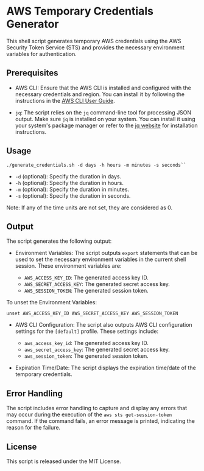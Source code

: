 # AWS Temporary Credentials Generator

This shell script generates temporary AWS credentials using the AWS Security Token Service (STS) and provides the necessary environment variables for authentication.

## Prerequisites

- AWS CLI: Ensure that the AWS CLI is installed and configured with the necessary credentials and region. You can install it by following the instructions in the [AWS CLI User Guide](https://docs.aws.amazon.com/cli/latest/userguide/cli-configure-quickstart.html).

- `jq`: The script relies on the `jq` command-line tool for processing JSON output. Make sure `jq` is installed on your system. You can install it using your system's package manager or refer to the [jq website](https://stedolan.github.io/jq/) for installation instructions.

## Usage

```shell
./generate_credentials.sh -d days -h hours -m minutes -s seconds`` 
```
-   `-d` (optional): Specify the duration in days.
-   `-h` (optional): Specify the duration in hours.
-   `-m` (optional): Specify the duration in minutes.
-   `-s` (optional): Specify the duration in seconds.

Note: If any of the time units are not set, they are considered as 0.

## Output

The script generates the following output:

-   Environment Variables: The script outputs `export` statements that can be used to set the necessary environment variables in the current shell session. These environment variables are:
    
    -   `AWS_ACCESS_KEY_ID`: The generated access key ID.
    -   `AWS_SECRET_ACCESS_KEY`: The generated secret access key.
    -   `AWS_SESSION_TOKEN`: The generated session token.

To unset the Environment Variables:
```shell
unset AWS_ACCESS_KEY_ID AWS_SECRET_ACCESS_KEY AWS_SESSION_TOKEN
```

-   AWS CLI Configuration: The script also outputs AWS CLI configuration settings for the `[default]` profile. These settings include:
    
    -   `aws_access_key_id`: The generated access key ID.
    -   `aws_secret_access_key`: The generated secret access key.
    -   `aws_session_token`: The generated session token.
-   Expiration Time/Date: The script displays the expiration time/date of the temporary credentials.
    
## Error Handling

The script includes error handling to capture and display any errors that may occur during the execution of the `aws sts get-session-token` command. If the command fails, an error message is printed, indicating the reason for the failure.

## License

This script is released under the MIT License.
